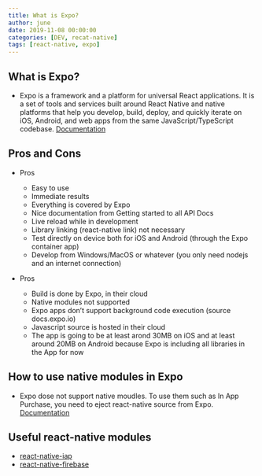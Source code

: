 ```yaml
---
title: What is Expo?
author: june
date: 2019-11-08 00:00:00
categories: [DEV, recat-native]
tags: [react-native, expo]
---
```


## What is Expo?
- Expo is a framework and a platform for universal React applications. It is a set of tools and services built around React Native and native platforms that help you develop, build, deploy, and quickly iterate on iOS, Android, and web apps from the same JavaScript/TypeScript codebase.
[Documentation](https://docs.expo.io/versions/v35.0.0/get-started/installation/)

## Pros and Cons
- Pros
    - Easy to use
    - Immediate results
    - Everything is covered by Expo
    - Nice documentation from Getting started to all API Docs
    - Live reload while in development
    - Library linking (react-native link) not necessary
    - Test directly on device both for iOS and Android (through the Expo container app)
    - Develop from Windows/MacOS or whatever (you only need nodejs and an internet connection)
 
- Pros 
    - Build is done by Expo, in their cloud
    - Native modules not supported
    - Expo apps don’t support background code execution (source docs.expo.io)
    - Javascript source is hosted in their cloud
    - The app is going to be at least arond 30MB on iOS and at least around 20MB on Android because Expo is including all libraries in the App for now
 
## How to use native modules in Expo
 - Expo dose not support native moudles. To use them such as In App Purchase, you need to eject react-native source from Expo.
[Documentation](https://docs.expo.io/versions/latest/expokit/eject/)
 
## Useful react-native modules
 - [react-native-iap](https://github.com/dooboolab/react-native-iap)
 - [react-native-firebase](https://github.com/invertase/react-native-firebase)